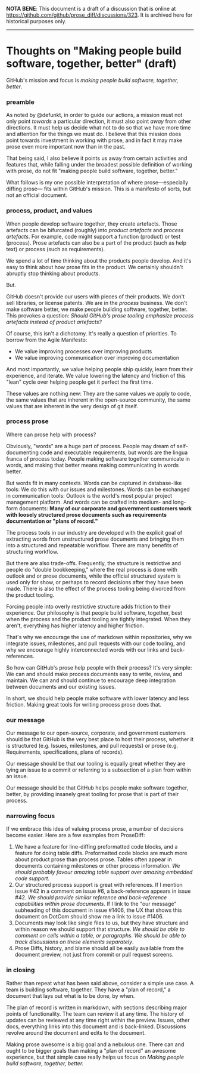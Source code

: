 **NOTA BENE**: This document is a draft of a discussion that is online at https://github.com/github/prose_diff/discussions/323. It is archived here for historical purposes only.

---

# Thoughts on "Making people build software, together, better" (draft)

GitHub's mission and focus is *making people build software, together, better*.

### preamble

As noted by @defunkt, in order to guide our actions, a mission must not only point *towards* a particular direction, it must also point *away* from other directions. It must help us decide what not to do so that we have more time and attention for the things we must do. I believe that this mission does point towards investment in working with prose, and in fact it may make prose even more important now than in the past.

That being said, I also believe it points us away from certain activities and features that, while falling under the broadest possible definition of working with prose, do not fit "making people build software, together, better."

What follows is my one possible interpretation of where prose—especially diffing prose— fits within GitHub's mission. This is a manifesto of sorts, but not an official document.

### process, product, and values

When people develop software together, they create artefacts. Those artefacts can be bifurcated (roughly) into *product artefacts* and *process artefacts*. For example, code might support a function (product) or test (process). Prose artefacts can also be a part of the product (such as help text) or process (such as requirements).

We spend a lot of time thinking about the products people develop. And it's easy to think about how prose fits in the product. We certainly shouldn't abruptly stop thinking about products.

But.

GitHub doesn't provide our users with pieces of their products. We don't sell libraries, or license patents. We are in the *process* business. We don't make software better, we make people building software, together, better. This provokes a question: *Should GitHub's prose tooling emphasize process artefacts instead of product artefacts?*

Of course, this isn't a dichotomy. It's really a question of priorities. To borrow from the Agile Manifesto:

* We value improving processes over improving products
* We value improving communication over improving documentation

And most importantly, we value helping people ship quickly, learn from their experience, and iterate. We value lowering the latency and friction of this "lean" cycle over helping people get it perfect the first time.

These values are nothing new: They are the same values we apply to code, the same values that are inherent in the open-source community, the same values that are inherent in the very design of git itself.

### process prose

Where can prose help with process?

Obviously, "words" are a huge part of process. People may dream of self-documenting code and executable requirements, but words are the lingua franca of process today. People making software together communicate in words, and making that better means making communicating in words better.

But words fit in many contexts. Words can be captured in database-like tools: We do this with our issues and milestones. Words can be exchanged in communication tools: Outlook is the world's most popular project management platform. And words can be crafted into medium- and long-form documents: **Many of our corporate and government customers work with loosely structured prose documents such as requirements documentation or "plans of record."**

The process tools in our industry are developed with the explicit goal of extracting words from unstructured prose documents and bringing them into a structured and repeatable workflow. There are many benefits of structuring workflow.

But there are also trade-offs. Frequently, the structure is restrictive and people do "double bookkeeping," where the real process is done with outlook and or prose documents, while the official structured system is used only for show, or perhaps to record decisions after they have been made. There is also the effect of the process tooling being divorced from the product tooling.

Forcing people into overly restrictive structure adds friction to their experience. Our philosophy is that people build software, together, best when the process and the product tooling are tightly integrated. When they aren't, everything has higher latency and higher friction.

That's why we encourage the use of markdown within repositories, why we integrate issues, milestones, and pull requests with our code tooling, and why we encourage highly interconnected words with our links and back-references.

So how can GitHub's prose help people with their process? It's very simple: We can and should make process documents easy to write, review, and maintain. We can and should continue to encourage deep integration between documents and our existing issues.

In short, we should help people make software with lower latency and less friction. Making great tools for writing process prose does that.

### our message

Our message to our open-source, corporate, and government customers should be that GitHub is the very best place to host their process, whether it is structured (e.g. Issues, milestones, and pull requests) or prose (e.g. Requirements, specifications, plans of records).

Our message should be that our tooling is equally great whether they are tying an issue to a commit or referring to a subsection of a plan from within an issue.

Our message should be that GitHub helps people make software together, better, by providing insanely great tooling for prose that is part of their process.

### narrowing focus

If we embrace this idea of valuing process prose, a number of decisions become easier. Here are a few examples from ProseDiff:

1. We have a feature for line-diffing preformatted code blocks, and a feature for doing table diffs. Preformatted code blocks are much more about product prose than process prose. Tables often appear in documents containing milestones or other process information. *We should probably favour amazing table support over amazing embedded code support*.
2. Our structured process support is great with references. If I mention issue #42 in a comment on issue #6, a back-reference appears in issue #42. *We should provide similar reference and back-reference capabilities within prose documents*. If I link to the "our message" subheading of this document in issue #1406, the UX that shows this document on DotCom should show me a link to issue #1406.
3. Documents may look like single files to us, but they have structure and within reason we should support that structure. *We should be able to comment on cells within a table, or paragraphs. We should be able to track discussions on these elements separately*.
4. Prose Diffs, history, and blame should all be easily available from the document preview, not just from commit or pull request screens.

### in closing

Rather than repeat what has been said above, consider a simple use case. A team is building software, together. They have a "plan of record," a document that lays out what is to be done, by when.

The plan of record is written in markdown, with sections describing major points of functionality. The team can review it at any time. The history of updates can be reviewed at any time right within the preview. Issues, other docs, everything links into this document and is back-linked. Discussions revolve around the document and edits to the document.

Making prose awesome is a big goal and a nebulous one. There can and ought to be bigger goals than making a "plan of record" an awesome experience, but that simple case really helps us focus on *Making people build software, together, better.*

